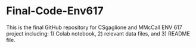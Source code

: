 # Final-Code-Env617
This is the final GitHub repository for CSgaglione and MMcCall ENV 617 project including: 1) Colab notebook, 2) relevant data files, and 3) README file.
